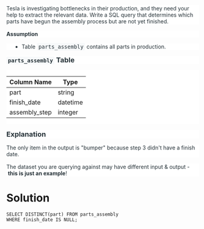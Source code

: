 <html>
<body>
<!--StartFragment--><p style="border-width: 0px; border-style: solid; box-sizing: border-box; border-color: var(--chakra-colors-gray-200); overflow-wrap: break-word; margin: 0px 0px 16px; color: rgb(38, 50, 56); font-family: -apple-system, BlinkMacSystemFont, &quot;Segoe UI&quot;, Helvetica, Arial, sans-serif, &quot;Apple Color Emoji&quot;, &quot;Segoe UI Emoji&quot;, &quot;Segoe UI Symbol&quot;; font-size: 14px; font-style: normal; font-variant-ligatures: normal; font-variant-caps: normal; font-weight: 400; letter-spacing: normal; orphans: 2; text-align: start; text-indent: 0px; text-transform: none; white-space: normal; widows: 2; word-spacing: 0px; -webkit-text-stroke-width: 0px; background-color: rgb(255, 255, 255); text-decoration-thickness: initial; text-decoration-style: initial; text-decoration-color: initial;">Tesla is investigating bottlenecks in their production, and they need your help to extract the relevant data. Write a SQL query that determines which parts have begun the assembly process but are not yet finished.</p><p style="border-width: 0px; border-style: solid; box-sizing: border-box; border-color: var(--chakra-colors-gray-200); overflow-wrap: break-word; margin: 0px 0px 16px; color: rgb(38, 50, 56); font-family: -apple-system, BlinkMacSystemFont, &quot;Segoe UI&quot;, Helvetica, Arial, sans-serif, &quot;Apple Color Emoji&quot;, &quot;Segoe UI Emoji&quot;, &quot;Segoe UI Symbol&quot;; font-size: 14px; font-style: normal; font-variant-ligatures: normal; font-variant-caps: normal; font-weight: 400; letter-spacing: normal; orphans: 2; text-align: start; text-indent: 0px; text-transform: none; white-space: normal; widows: 2; word-spacing: 0px; -webkit-text-stroke-width: 0px; background-color: rgb(255, 255, 255); text-decoration-thickness: initial; text-decoration-style: initial; text-decoration-color: initial;"><strong style="border-width: 0px; border-style: solid; box-sizing: border-box; border-color: var(--chakra-colors-gray-200); overflow-wrap: break-word; font-weight: bold; color: rgb(38, 50, 56);">Assumption</strong></p><ul style="border-width: 0px; border-style: solid; box-sizing: border-box; border-color: var(--chakra-colors-gray-200); overflow-wrap: break-word; margin: 0px 0px 10px; padding: 0px 0px 0px 40px; color: rgb(38, 50, 56); font-family: -apple-system, BlinkMacSystemFont, &quot;Segoe UI&quot;, Helvetica, Arial, sans-serif, &quot;Apple Color Emoji&quot;, &quot;Segoe UI Emoji&quot;, &quot;Segoe UI Symbol&quot;; font-size: 14px; font-style: normal; font-variant-ligatures: normal; font-variant-caps: normal; font-weight: 400; letter-spacing: normal; orphans: 2; text-align: start; text-indent: 0px; text-transform: none; white-space: normal; widows: 2; word-spacing: 0px; -webkit-text-stroke-width: 0px; background-color: rgb(255, 255, 255); text-decoration-thickness: initial; text-decoration-style: initial; text-decoration-color: initial;"><li style="border-width: 0px; border-style: solid; box-sizing: border-box; border-color: var(--chakra-colors-gray-200); overflow-wrap: break-word; color: rgb(38, 50, 56);">Table<span> </span><code style="border-width: 0px; border-style: solid; box-sizing: border-box; border-color: var(--chakra-colors-gray-200); overflow-wrap: break-word; font-family: SFMono-Regular, Menlo, Monaco, Consolas, monospace; font-size: 14px; color: rgb(38, 50, 56); background: rgb(247, 249, 250); border-radius: 3px; padding: 2px 4px;">parts_assembly</code><span> </span>contains all parts in production.</li></ul><h3 style="border-width: 0px; border-style: solid; box-sizing: border-box; border-color: var(--chakra-colors-gray-200); overflow-wrap: break-word; margin: 16px 0px; font-size: 18px; font-weight: 700; color: rgb(38, 50, 56); display: block; font-family: -apple-system, BlinkMacSystemFont, &quot;Segoe UI&quot;, Helvetica, Arial, sans-serif, &quot;Apple Color Emoji&quot;, &quot;Segoe UI Emoji&quot;, &quot;Segoe UI Symbol&quot;; font-style: normal; font-variant-ligatures: normal; font-variant-caps: normal; letter-spacing: normal; orphans: 2; text-align: start; text-indent: 0px; text-transform: none; white-space: normal; widows: 2; word-spacing: 0px; -webkit-text-stroke-width: 0px; background-color: rgb(255, 255, 255); text-decoration-thickness: initial; text-decoration-style: initial; text-decoration-color: initial;"><code style="border-width: 0px; border-style: solid; box-sizing: border-box; border-color: var(--chakra-colors-gray-200); overflow-wrap: break-word; font-family: SFMono-Regular, Menlo, Monaco, Consolas, monospace; font-size: 14px; color: rgb(38, 50, 56); background: rgb(247, 249, 250); border-radius: 3px; padding: 2px 4px;">parts_assembly</code><span> </span>Table</h3><div style="border-width: 0px; border-style: solid; box-sizing: border-box; border-color: var(--chakra-colors-gray-200); overflow-wrap: break-word; color: rgb(38, 50, 56); font-family: -apple-system, BlinkMacSystemFont, &quot;Segoe UI&quot;, Helvetica, Arial, sans-serif, &quot;Apple Color Emoji&quot;, &quot;Segoe UI Emoji&quot;, &quot;Segoe UI Symbol&quot;; font-size: 14px; font-style: normal; font-variant-ligatures: normal; font-variant-caps: normal; font-weight: 400; letter-spacing: normal; orphans: 2; text-align: start; text-indent: 0px; text-transform: none; white-space: normal; widows: 2; word-spacing: 0px; -webkit-text-stroke-width: 0px; background-color: rgb(255, 255, 255); text-decoration-thickness: initial; text-decoration-style: initial; text-decoration-color: initial; overflow-x: auto; margin-bottom: 10px;">

Column Name | Type
-- | --
part | string
finish_date | datetime
assembly_step | integer

</div><h3 style="border-width: 0px; border-style: solid; box-sizing: border-box; border-color: var(--chakra-colors-gray-200); overflow-wrap: break-word; margin: 16px 0px; font-size: 18px; font-weight: 700; color: rgb(38, 50, 56); display: block; font-family: -apple-system, BlinkMacSystemFont, &quot;Segoe UI&quot;, Helvetica, Arial, sans-serif, &quot;Apple Color Emoji&quot;, &quot;Segoe UI Emoji&quot;, &quot;Segoe UI Symbol&quot;; font-style: normal; font-variant-ligatures: normal; font-variant-caps: normal; letter-spacing: normal; orphans: 2; text-align: start; text-indent: 0px; text-transform: none; white-space: normal; widows: 2; word-spacing: 0px; -webkit-text-stroke-width: 0px; background-color: rgb(255, 255, 255); text-decoration-thickness: initial; text-decoration-style: initial; text-decoration-color: initial;">Explanation</h3><p style="border-width: 0px; border-style: solid; box-sizing: border-box; border-color: var(--chakra-colors-gray-200); overflow-wrap: break-word; margin: 0px 0px 16px; color: rgb(38, 50, 56); font-family: -apple-system, BlinkMacSystemFont, &quot;Segoe UI&quot;, Helvetica, Arial, sans-serif, &quot;Apple Color Emoji&quot;, &quot;Segoe UI Emoji&quot;, &quot;Segoe UI Symbol&quot;; font-size: 14px; font-style: normal; font-variant-ligatures: normal; font-variant-caps: normal; font-weight: 400; letter-spacing: normal; orphans: 2; text-align: start; text-indent: 0px; text-transform: none; white-space: normal; widows: 2; word-spacing: 0px; -webkit-text-stroke-width: 0px; background-color: rgb(255, 255, 255); text-decoration-thickness: initial; text-decoration-style: initial; text-decoration-color: initial;">The only item in the output is "bumper" because step 3 didn't have a finish date.</p><p style="border-width: 0px; border-style: solid; box-sizing: border-box; border-color: var(--chakra-colors-gray-200); overflow-wrap: break-word; margin: 0px 0px 16px; color: rgb(38, 50, 56); font-family: -apple-system, BlinkMacSystemFont, &quot;Segoe UI&quot;, Helvetica, Arial, sans-serif, &quot;Apple Color Emoji&quot;, &quot;Segoe UI Emoji&quot;, &quot;Segoe UI Symbol&quot;; font-size: 14px; font-style: normal; font-variant-ligatures: normal; font-variant-caps: normal; font-weight: 400; letter-spacing: normal; orphans: 2; text-align: start; text-indent: 0px; text-transform: none; white-space: normal; widows: 2; word-spacing: 0px; -webkit-text-stroke-width: 0px; background-color: rgb(255, 255, 255); text-decoration-thickness: initial; text-decoration-style: initial; text-decoration-color: initial;">The dataset you are querying against may have different input &amp; output -<span> </span><strong style="border-width: 0px; border-style: solid; box-sizing: border-box; border-color: var(--chakra-colors-gray-200); overflow-wrap: break-word; font-weight: bold; color: rgb(38, 50, 56);">this is just an example</strong>!</p><!--EndFragment-->
</body>
</html>

# Solution
```
SELECT DISTINCT(part) FROM parts_assembly
WHERE finish_date IS NULL;

```
